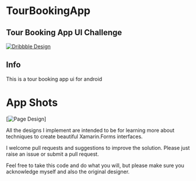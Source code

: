 # TourBookingApp
## Tour Booking App UI Challenge


[![Dribbble Design](https://cdn.dribbble.com/users/5031392/screenshots/17322540/media/30e38afc785b95449ffe18a2e6d9ec1b.png?compress=1&resize=1000x750&vertical=top)](https://dribbble.com/shots/17322540-Tour-Booking-App)


## Info
This is a tour booking app ui for android 
# App Shots
[![Page Design](https://res.cloudinary.com/speerr/image/upload/v1645567514/github/shot1_msuctr.png)]

All the designs I implement are intended to be for learning more about techniques to create beautiful Xamarin.Forms interfaces. 

I welcome pull requests and suggestions to improve the solution. Please just raise an issue or submit a pull request.

Feel free to take this code and do what you will, but please make sure you acknowledge myself and also the original designer.
